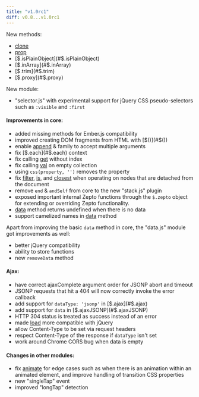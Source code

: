 ```yaml
---
title: "v1.0rc1"
diff: v0.8...v1.0rc1
---
```


New methods:

* [clone](#clone)
* [prop](#prop)
* [$.isPlainObject](#$.isPlainObject)
* [$.inArray](#$.inArray)
* [$.trim](#$.trim)
* [$.proxy](#$.proxy)

New module:

* "selector.js" with experimental support for jQuery CSS
  pseudo-selectors such as `:visible` and `:first`

#### Improvements in core:

* added missing methods for Ember.js compatibility
* improved creating DOM fragments from HTML with [$()](#$(\))
* enable [append](#append) & family to accept multiple arguments
* fix [$.each](#$.each) context
* fix calling [get](#get) without index
* fix calling [val](#val) on empty collection
* using `css(property, '')` removes the property
* fix [filter](#filter), [is](#is), and [closest](#closest) when operating on
  nodes that are detached from the document
* remove `end` & `andSelf` from core to the new "stack.js" plugin
* exposed important internal Zepto functions through the `$.zepto` object for
  extending or overriding Zepto functionality.
* [data](#data) method returns undefined when there is no data
* support camelized names in [data](#data) method

Apart from improving the basic `data` method in core, the "data.js" module got
improvements as well:

* better jQuery compatibility
* ability to store functions
* new `removeData` method

#### Ajax:

* have correct ajaxComplete argument order for JSONP abort and timeout
* JSONP requests that hit a 404 will now correctly invoke the error callback
* add support for `dataType: 'jsonp'` in [$.ajax](#$.ajax)
* add support for `data` in [$.ajaxJSONP](#$.ajaxJSONP)
* HTTP 304 status is treated as success instead of an error
* made [load](#load) more compatible with jQuery
* allow Content-Type to be set via request headers
* respect Content-Type of the response if `dataType` isn't set
* work around Chrome CORS bug when data is empty

#### Changes in other modules:

* fix [animate](#animate) for edge cases such as when there is an animation
  within an animated element, and improve handling of transition CSS properties
* new "singleTap" event
* improved "longTap" detection
